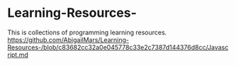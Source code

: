 # Learning-Resources-
This is collections of programming learning resources.
https://github.com/AbigailMars/Learning-Resources-/blob/c83682cc32a0e045778c33e2c7387d144376d8cc/Javascript.md
